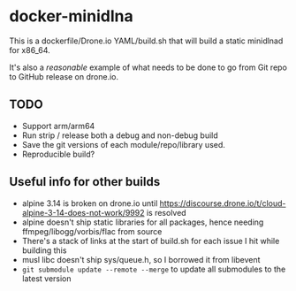 # docker-minidlna
This is a dockerfile/Drone.io YAML/build.sh that will build a static minidlnad for x86_64.

It's also a *reasonable* example of what needs to be done to go from Git repo to GitHub release on drone.io. 

## TODO

* Support arm/arm64
* Run strip / release both a debug and non-debug build
* Save the git versions of each module/repo/library used.
* Reproducible build?

## Useful info for other builds
* alpine 3.14 is broken on drone.io until https://discourse.drone.io/t/cloud-alpine-3-14-does-not-work/9992 is resolved
* alpine doesn't ship static libraries for all packages, hence needing ffmpeg/libogg/vorbis/flac from source
* There's a stack of links at the start of build.sh for each issue I hit while building this
* musl libc doesn't ship sys/queue.h, so I borrowed it from libevent
* `git submodule update --remote --merge` to update all submodules to the latest version
